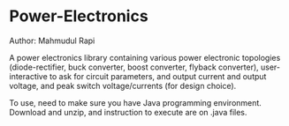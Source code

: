 # Power-Electronics

Author: Mahmudul Rapi

A power electronics library containing various power electronic topologies (diode-rectifier, buck converter, boost converter, flyback converter), user-interactive to ask for circuit parameters, and output current and output voltage, and peak switch voltage/currents (for design choice).

To use, need to make sure you have Java programming environment. Download and unzip, and instruction to execute are on .java files.
